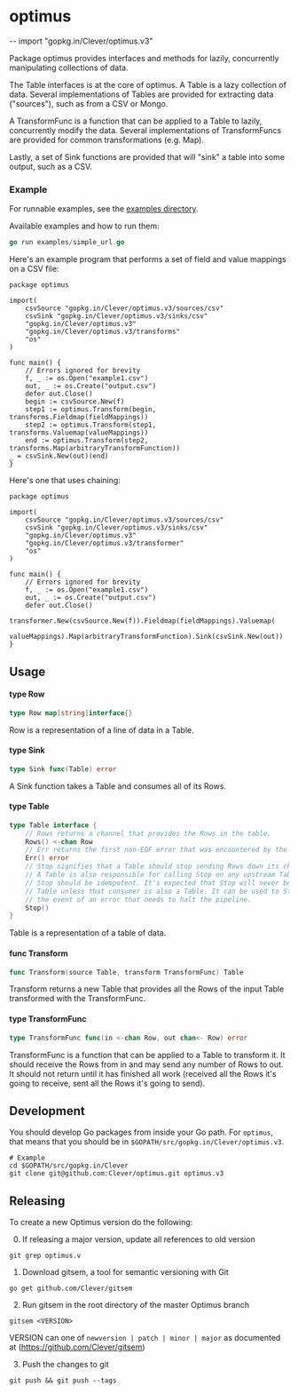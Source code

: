 # optimus
--
    import "gopkg.in/Clever/optimus.v3"

Package optimus provides interfaces and methods for lazily, concurrently
manipulating collections of data.

The Table interfaces is at the core of optimus. A Table is a lazy collection of
data. Several implementations of Tables are provided for extracting data
("sources"), such as from a CSV or Mongo.

A TransformFunc is a function that can be applied to a Table to lazily,
concurrently modify the data. Several implementations of TransformFuncs are
provided for common transformations (e.g. Map).

Lastly, a set of Sink functions are provided that will "sink" a table into some
output, such as a CSV.


### Example

For runnable examples, see the [examples directory](https://github.com/Clever/optimus/tree/master/examples).

Available examples and how to run them:
```go
go run examples/simple_url.go
```

Here's an example program that performs a set of field and value mappings on a
CSV file:

    package optimus

    import(
    	csvSource "gopkg.in/Clever/optimus.v3/sources/csv"
    	csvSink "gopkg.in/Clever/optimus.v3/sinks/csv"
    	"gopkg.in/Clever/optimus.v3"
    	"gopkg.in/Clever/optimus.v3/transforms"
    	"os"
    )

    func main() {
    	// Errors ignored for brevity
    	f, _ := os.Open("example1.csv")
    	out, _ := os.Create("output.csv")
    	defer out.Close()
    	begin := csvSource.New(f)
    	step1 := optimus.Transform(begin, transforms.Fieldmap(fieldMappings))
    	step2 := optimus.Transform(step1, transforms.Valuemap(valueMappings))
    	end := optimus.Transform(step2, transforms.Map(arbitraryTransformFunction))
	_ = csvSink.New(out)(end)
    }

Here's one that uses chaining:

    package optimus

    import(
    	csvSource "gopkg.in/Clever/optimus.v3/sources/csv"
    	csvSink "gopkg.in/Clever/optimus.v3/sinks/csv"
    	"gopkg.in/Clever/optimus.v3"
    	"gopkg.in/Clever/optimus.v3/transformer"
    	"os"
    )

    func main() {
    	// Errors ignored for brevity
    	f, _ := os.Open("example1.csv")
    	out, _ := os.Create("output.csv")
    	defer out.Close()
    	transformer.New(csvSource.New(f)).Fieldmap(fieldMappings).Valuemap(
    		valueMappings).Map(arbitraryTransformFunction).Sink(csvSink.New(out))
    }

## Usage

#### type Row

```go
type Row map[string]interface{}
```

Row is a representation of a line of data in a Table.

#### type Sink

```go
type Sink func(Table) error
```

A Sink function takes a Table and consumes all of its Rows.

#### type Table

```go
type Table interface {
	// Rows returns a channel that provides the Rows in the table.
	Rows() <-chan Row
	// Err returns the first non-EOF error that was encountered by the Table.
	Err() error
	// Stop signifies that a Table should stop sending Rows down its channel.
	// A Table is also responsible for calling Stop on any upstream Tables it knows about.
	// Stop should be idempotent. It's expected that Stop will never be called by a consumer of a
	// Table unless that consumer is also a Table. It can be used to Stop all upstream Tables in
	// the event of an error that needs to halt the pipeline.
	Stop()
}
```

Table is a representation of a table of data.

#### func  Transform

```go
func Transform(source Table, transform TransformFunc) Table
```
Transform returns a new Table that provides all the Rows of the input Table
transformed with the TransformFunc.

#### type TransformFunc

```go
type TransformFunc func(in <-chan Row, out chan<- Row) error
```

TransformFunc is a function that can be applied to a Table to transform it. It
should receive the Rows from in and may send any number of Rows to out. It
should not return until it has finished all work (received all the Rows it's
going to receive, sent all the Rows it's going to send).

## Development
You should develop Go packages from inside your Go path.
For `optimus`, that means that you should be in `$GOPATH/src/gopkg.in/Clever/optimus.v3`.
```
# Example
cd $GOPATH/src/gopkg.in/Clever
git clone git@github.com:Clever/optimus.git optimus.v3
```

## Releasing
To create a new Optimus version do the following:

0. If releasing a major version, update all references to old version
```
git grep optimus.v
```

1. Download gitsem, a tool for semantic versioning with Git
```
go get github.com/Clever/gitsem
```

2. Run gitsem in the root directory of the master Optimus branch
```
gitsem <VERSION>
```
VERSION can one of ```newversion | patch | minor | major``` as documented at (https://github.com/Clever/gitsem)

3. Push the changes to git
```
git push && git push --tags
```
